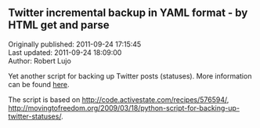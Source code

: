 ## Twitter incremental backup in YAML format - by HTML get and parse   
Originally published: 2011-09-24 17:15:45  
Last updated: 2011-09-24 18:09:00  
Author: Robert Lujo  
  
Yet another script for backing up Twitter posts (statuses). More information can be found [here](http://robert-lujo.com/post/10603896621/twitter-backup).

The script is based on http://code.activestate.com/recipes/576594/, 
http://movingtofreedom.org/2009/03/18/python-script-for-backing-up-twitter-statuses/.